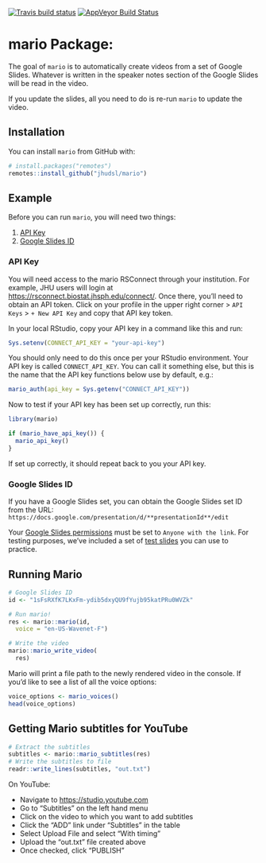 
[![Travis build
status](https://travis-ci.com/jhudsl/mario.svg?branch=master)](https://travis-ci.com/jhudsl/mario)
[![AppVeyor Build
Status](https://ci.appveyor.com/api/projects/status/github/jhudsl/mario?branch=master&svg=true)](https://ci.appveyor.com/project/jhudsl/mario)
<!-- README.md is generated from README.Rmd. Please edit that file -->

# mario Package:

The goal of `mario` is to automatically create videos from a set of
Google Slides. Whatever is written in the speaker notes section of the
Google Slides will be read in the video.

If you update the slides, all you need to do is re-run `mario` to update
the video.

## Installation

You can install `mario` from GitHub with:

``` r
# install.packages("remotes")
remotes::install_github("jhudsl/mario")
```

## Example

Before you can run `mario`, you will need two things:

1)  [API Key](#api-key)
2)  [Google Slides ID](#google-slides-id)

### API Key

You will need access to the mario RSConnect through your institution.
For example, JHU users will login at
<https://rsconnect.biostat.jhsph.edu/connect/>. Once there, you’ll need
to obtain an API token. Click on your profile in the upper right corner
\> `API Keys` \> `+ New API Key` and copy that API key token.

In your local RStudio, copy your API key in a command like this and run:

``` r
Sys.setenv(CONNECT_API_KEY = "your-api-key")
```

You should only need to do this once per your RStudio environment. Your
API key is called `CONNECT_API_KEY`. You can call it something else, but
this is the name that the API key functions below use by default, e.g.:

``` r
mario_auth(api_key = Sys.getenv("CONNECT_API_KEY"))
```

Now to test if your API key has been set up correctly, run this:

``` r
library(mario)

if (mario_have_api_key()) {
  mario_api_key()
}
```

If set up correctly, it should repeat back to you your API key.

### Google Slides ID

If you have a Google Slides set, you can obtain the Google Slides set ID
from the URL:
`https://docs.google.com/presentation/d/**presentationId**/edit`

Your [Google Slides
permissions](https://www.youtube.com/watch?v=zHSfwaZIVbM) must be set to
`Anyone with the link`. For testing purposes, we’ve included a set of
[test
slides](https://docs.google.com/presentation/d/1sFsRXfK7LKxFm-ydib5dxyQU9fYujb95katPRu0WVZk/edit#slide=id.p)
you can use to practice.

## Running Mario

``` r
# Google Slides ID
id <- "1sFsRXfK7LKxFm-ydib5dxyQU9fYujb95katPRu0WVZk"

# Run mario!
res <- mario::mario(id,
  voice = "en-US-Wavenet-F")

# Write the video
mario::mario_write_video(
  res)
```

Mario will print a file path to the newly rendered video in the console.
If you’d like to see a list of all the voice options:

``` r
voice_options <- mario_voices()
head(voice_options)
```

## Getting Mario subtitles for YouTube

``` r
# Extract the subtitles
subtitles <- mario::mario_subtitles(res)
# Write the subtitles to file
readr::write_lines(subtitles, "out.txt")
```

On YouTube:

- Navigate to <https://studio.youtube.com>
- Go to “Subtitles” on the left hand menu
- Click on the video to which you want to add subtitles
- Click the “ADD” link under “Subtitles” in the table
- Select Upload File and select “With timing”
- Upload the “out.txt” file created above
- Once checked, click “PUBLISH”
